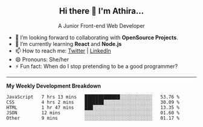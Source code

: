  
<h2 align="center">Hi there 👋 I'm Athira...</h2>
<p align="center">
  A Junior Front-end Web Developer
</p>

- 🔭 I’m looking forward to collaborating with **OpenSource Projects**.
- 🌱 I’m currently learning **React** and **Node.js**
- 📫 How to reach me: [Twitter](https://twitter.com/athira_tj) | [LinkedIn](https://www.linkedin.com/in/athiratj/)
- 😄 Pronouns: She/her
- ⚡ Fun fact: When do I stop pretending to be a good programmer?
<!--

Here are some ideas to get you started:

- 🔭 I’m currently working on ...
- 🌱 I’m currently learning 
- 🤔 I’m looking for help with ...
- 📫 How to reach me: 
- 😄 Pronouns: ...
- ⚡ Fun fact: ...
-->
-------

**My Weekly Development Breakdown**
<!--START_SECTION:waka-->
```text
JavaScript   7 hrs 13 mins   █████████████░░░░░░░░░░░░   53.76 % 
CSS          4 hrs 2 mins    ███████░░░░░░░░░░░░░░░░░░   30.09 % 
HTML         1 hr 47 mins    ███░░░░░░░░░░░░░░░░░░░░░░   13.35 % 
JSON         12 mins         ░░░░░░░░░░░░░░░░░░░░░░░░░   01.60 % 
Other        9 mins          ░░░░░░░░░░░░░░░░░░░░░░░░░   01.17 %
```
<!--END_SECTION:waka-->

